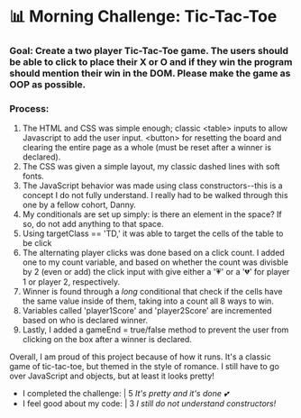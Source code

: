 # 📊 Morning Challenge: Tic-Tac-Toe

### Goal: Create a two player Tic-Tac-Toe game. The users should be able to click to place their X or O and if they win the program should mention their win in the DOM. Please make the game as OOP as possible.

### Process:

<ol>
  <li>The HTML and CSS was simple enough; classic &lt;table&gt; inputs to allow Javascript to add the user input. &lt;button&gt; for resetting the board and clearing the entire page as a whole (must be reset after a winner is declared).</li>
  <li>The CSS was given a simple layout, my classic dashed lines with soft fonts.</li>
  <li>The JavaScript behavior was made using class constructors--this is a concept I do not fully understand.  I really had to be walked through this one by a fellow cohort, Danny.</li>  
  <li>My conditionals are set up simply: is there an element in the space?  If so, do not add anything to that space.</li>
  <li>Using targetClass == 'TD,' it was able to target the cells of the table to be click</li>
  <li>The alternating player clicks was done based on a click count.  I added one to my count variable, and based on whether the count was divisble by 2 (even or add) the click input with give either a '💗' or a '💔' for player 1 or player 2, respectively.</li>
  <li>Winner is found through a <em>long</em> conditional that check if the cells have the same value inside of them, taking into a count all 8 ways to win.</li>
  <li>Variables called 'player1Score' and 'player2Score' are incremented based on who is declared winner.
  <li>Lastly, I added a gameEnd = true/false method to prevent the user from clicking on the box after a winner is declared.</li>
</ol>

<p>Overall, I am proud of this project because of how it runs.  It's a classic game of tic-tac-toe, but themed in the style of romance.  I still have to go over JavaScript and objects, but at least it looks pretty!</p>

<ul>
  <li>I completed the challenge: | 5 <em>It's pretty and it's done 💕</em></li>
  <li>I feel good about my code: | 3 <em>I still do not understand constructors!</em></li>
</ul>

